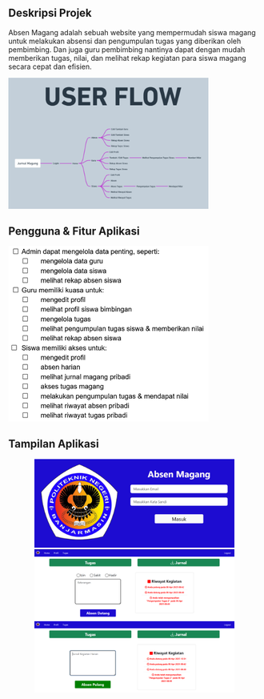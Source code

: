 ## Deskripsi Projek

Absen Magang adalah sebuah website yang mempermudah siswa magang untuk melakukan absensi dan pengumpulan tugas yang diberikan oleh pembimbing. Dan juga guru pembimbing nantinya dapat dengan mudah memberikan tugas, nilai, dan melihat rekap kegiatan para siswa magang secara cepat dan efisien.

<img src="/public/assets/userflow.png" width="400">

## Pengguna & Fitur Aplikasi
<img src="/public/assets/Role.png" width="400">

## Tampilan Aplikasi

<div style="text-align: center;">
  <img src="/public/assets/login.png" width="400">
  <img src="/public/assets/absen.png" width="400">
  <img src="/public/assets/jurnal.png" width="400">
</div>


